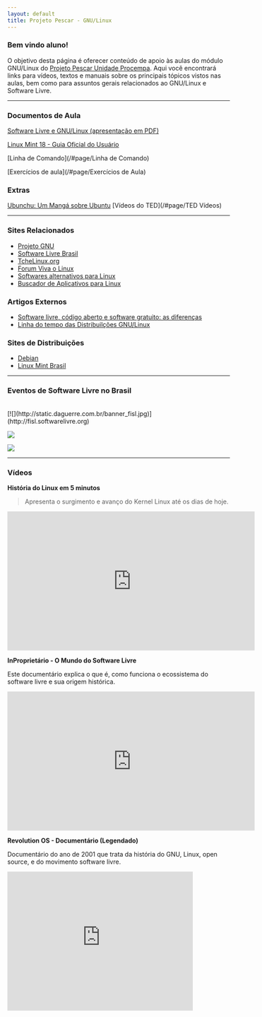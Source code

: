```yaml
---
layout: default
title: Projeto Pescar - GNU/Linux
---
```


### Bem vindo aluno!  <i class="big linux icon"></i>
O objetivo desta página é oferecer conteúdo de apoio às aulas do módulo GNU/Linux do [Projeto Pescar Unidade Procempa](http://www2.portoalegre.rs.gov.br/pescar). Aqui você encontrará links para vídeos, textos e manuais sobre os principais tópicos vistos nas aulas, bem como para assuntos gerais relacionados ao GNU/Linux e Software Livre.


----

### Documentos de Aula
<i class="file pdf outline icon"></i> [Software Livre e GNU/Linux (apresentação em PDF)](http://static.daguerre.com.br/Software_Livre_e_%20GNU_Linux.pdf)

<i class="file pdf outline icon"></i> [Linux Mint 18 - Guia Oficial do Usuário](https://www.linuxmint.com/documentation/user-guide/Cinnamon/portuguese_brazil_18.0.pdf)

<i class="file text outline icon"></i> [Linha de Comando](/#page/Linha de Comando)

<i class="file text outline icon"></i> [Exercícios de aula](/#page/Exercícios de Aula)

### Extras
<i class="file text outline icon"></i> [Ubunchu: Um Mangá sobre Ubuntu](/#post/2)
<i class="file video icon"></i> [Vídeos do TED](/#page/TED Vídeos)

----

### Sites Relacionados
* [Projeto GNU](http://www.gnu.org/philosophy/free-sw.pt-br.html)
* [Software Livre Brasil](http://softwarelivre.org/)
* [TcheLinux.org](http://tchelinux.org/)
* [Forum Viva o Linux](http://www.vivaolinux.com.br/)
* [Softwares alternativos para Linux](http://www.linuxalt.com/)
* [Buscador de Aplicativos para Linux](http://linuxappfinder.com/alternatives)

### Artigos Externos
* [Software livre, código aberto e software gratuito: as diferenças](http://www.infowester.com/freexopen.php)
* [Linha do tempo das Distribuilções GNU/Linux](http://futurist.se/gldt/)

### Sites de Distribuições
* [Debian](https://www.debian.org/index.pt.html)
* [Linux Mint Brasil](http://www.linuxmint.com.br)

----

### Eventos de Software Livre no Brasil
<br/>
[![](http://static.daguerre.com.br/banner_fisl.jpg)](http://fisl.softwarelivre.org)


[![](http://static.daguerre.com.br/banner_latinoware.jpg)](http://latinoware.org/)

[![](http://static.daguerre.com.br/banner_flisol.jpg)](https://flisol.info/FLISOL2017/Brasil)


----

### Vídeos

**História do Linux em 5 minutos**

>Apresenta o surgimento e avanço do Kernel Linux até os dias de hoje.

<iframe width="560" height="315" src="https://www.youtube.com/embed/oqHsiFeQK30" frameborder="0" allowfullscreen></iframe>


**InProprietário - O Mundo do Software Livre**

Este documentário explica o que é, como funciona o ecossistema do software livre e sua origem histórica.
<iframe width="560" height="315" src="https://www.youtube.com/embed/MKDn9quw5sc" frameborder="0" allowfullscreen></iframe>

**Revolution OS - Documentário (Legendado)**

 Documentário do ano de 2001 que trata da história do GNU, Linux, open source, e do movimento software livre.
<iframe width="420" height="315" src="https://www.youtube.com/embed/plMxWpXhqig" frameborder="0" allowfullscreen></iframe>
